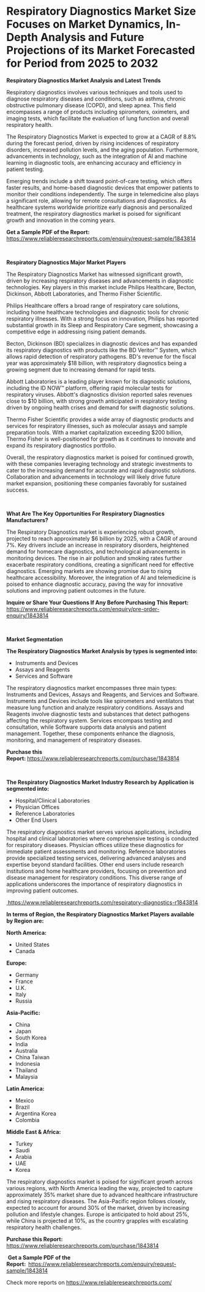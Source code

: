 <p><h1>Respiratory Diagnostics Market Size Focuses on Market Dynamics, In-Depth Analysis and Future Projections of its Market Forecasted for Period from 2025 to 2032</h1></p><p><strong>Respiratory Diagnostics Market Analysis and Latest Trends</strong></p>
<p><p>Respiratory diagnostics involves various techniques and tools used to diagnose respiratory diseases and conditions, such as asthma, chronic obstructive pulmonary disease (COPD), and sleep apnea. This field encompasses a range of products including spirometers, oximeters, and imaging tests, which facilitate the evaluation of lung function and overall respiratory health. </p><p>The Respiratory Diagnostics Market is expected to grow at a CAGR of 8.8% during the forecast period, driven by rising incidences of respiratory disorders, increased pollution levels, and the aging population. Furthermore, advancements in technology, such as the integration of AI and machine learning in diagnostic tools, are enhancing accuracy and efficiency in patient testing. </p><p>Emerging trends include a shift toward point-of-care testing, which offers faster results, and home-based diagnostic devices that empower patients to monitor their conditions independently. The surge in telemedicine also plays a significant role, allowing for remote consultations and diagnostics. As healthcare systems worldwide prioritize early diagnosis and personalized treatment, the respiratory diagnostics market is poised for significant growth and innovation in the coming years.</p></p>
<p><strong>Get a Sample PDF of the Report:&nbsp;</strong> <a href="https://www.reliableresearchreports.com/enquiry/request-sample/1843814?utm_campaign=2030&utm_medium=2&utm_source=Github&utm_content=ia&utm_term=03032025&utm_id=respiratory-diagnostics">https://www.reliableresearchreports.com/enquiry/request-sample/1843814</a></p>
<p>&nbsp;</p>
<p><strong>Respiratory Diagnostics Major Market Players</strong></p>
<p><p>The Respiratory Diagnostics Market has witnessed significant growth, driven by increasing respiratory diseases and advancements in diagnostic technologies. Key players in this market include Philips Healthcare, Becton, Dickinson, Abbott Laboratories, and Thermo Fisher Scientific.</p><p>Philips Healthcare offers a broad range of respiratory care solutions, including home healthcare technologies and diagnostic tools for chronic respiratory illnesses. With a strong focus on innovation, Philips has reported substantial growth in its Sleep and Respiratory Care segment, showcasing a competitive edge in addressing rising patient demands.</p><p>Becton, Dickinson (BD) specializes in diagnostic devices and has expanded its respiratory diagnostics with products like the BD Veritor™ System, which allows rapid detection of respiratory pathogens. BD's revenue for the fiscal year was approximately $18 billion, with respiratory diagnostics being a growing segment due to increasing demand for rapid tests.</p><p>Abbott Laboratories is a leading player known for its diagnostic solutions, including the ID NOW™ platform, offering rapid molecular tests for respiratory viruses. Abbott's diagnostics division reported sales revenues close to $10 billion, with strong growth anticipated in respiratory testing driven by ongoing health crises and demand for swift diagnostic solutions.</p><p>Thermo Fisher Scientific provides a wide array of diagnostic products and services for respiratory illnesses, such as molecular assays and sample preparation tools. With a market capitalization exceeding $200 billion, Thermo Fisher is well-positioned for growth as it continues to innovate and expand its respiratory diagnostics portfolio.</p><p>Overall, the respiratory diagnostics market is poised for continued growth, with these companies leveraging technology and strategic investments to cater to the increasing demand for accurate and rapid diagnostic solutions. Collaboration and advancements in technology will likely drive future market expansion, positioning these companies favorably for sustained success.</p></p>
<p>&nbsp;</p>
<p><strong>What Are The Key Opportunities For Respiratory Diagnostics Manufacturers?</strong></p>
<p><p>The Respiratory Diagnostics market is experiencing robust growth, projected to reach approximately $6 billion by 2025, with a CAGR of around 7%. Key drivers include an increase in respiratory disorders, heightened demand for homecare diagnostics, and technological advancements in monitoring devices. The rise in air pollution and smoking rates further exacerbate respiratory conditions, creating a significant need for effective diagnostics. Emerging markets are showing promise due to rising healthcare accessibility. Moreover, the integration of AI and telemedicine is poised to enhance diagnostic accuracy, paving the way for innovative solutions and improving patient outcomes in the future.</p></p>
<p><strong>Inquire or Share Your Questions If Any Before Purchasing This Report:</strong> <a href="https://www.reliableresearchreports.com/enquiry/pre-order-enquiry/1843814?utm_campaign=2030&utm_medium=2&utm_source=Github&utm_content=ia&utm_term=03032025&utm_id=respiratory-diagnostics">https://www.reliableresearchreports.com/enquiry/pre-order-enquiry/1843814</a></p>
<p>&nbsp;</p>
<p><strong>Market Segmentation</strong></p>
<p><strong>The Respiratory Diagnostics Market Analysis by types is segmented into:</strong></p>
<p><ul><li>Instruments and Devices</li><li>Assays and Reagents</li><li>Services and Software</li></ul></p>
<p><p>The respiratory diagnostics market encompasses three main types: Instruments and Devices, Assays and Reagents, and Services and Software. Instruments and Devices include tools like spirometers and ventilators that measure lung function and analyze respiratory conditions. Assays and Reagents involve diagnostic tests and substances that detect pathogens affecting the respiratory system. Services encompass testing and consultation, while Software supports data analysis and patient management. Together, these components enhance the diagnosis, monitoring, and management of respiratory diseases.</p></p>
<p><strong>Purchase this Report:&nbsp;</strong><a href="https://www.reliableresearchreports.com/purchase/1843814?utm_campaign=2030&utm_medium=2&utm_source=Github&utm_content=ia&utm_term=03032025&utm_id=respiratory-diagnostics">https://www.reliableresearchreports.com/purchase/1843814</a></p>
<p>&nbsp;</p>
<p><strong>The Respiratory Diagnostics Market Industry Research by Application is segmented into:</strong></p>
<p><ul><li>Hospital/Clinical Laboratories</li><li>Physician Offices</li><li>Reference Laboratories</li><li>Other End Users</li></ul></p>
<p><p>The respiratory diagnostics market serves various applications, including hospital and clinical laboratories where comprehensive testing is conducted for respiratory diseases. Physician offices utilize these diagnostics for immediate patient assessments and monitoring. Reference laboratories provide specialized testing services, delivering advanced analyses and expertise beyond standard facilities. Other end users include research institutions and home healthcare providers, focusing on prevention and disease management for respiratory conditions. This diverse range of applications underscores the importance of respiratory diagnostics in improving patient outcomes.</p></p>
<p><a href="https://www.reliableresearchreports.com/respiratory-diagnostics-r1843814?utm_campaign=2030&utm_medium=2&utm_source=Github&utm_content=ia&utm_term=03032025&utm_id=respiratory-diagnostics">&nbsp;https://www.reliableresearchreports.com/respiratory-diagnostics-r1843814</a></p>
<p><strong>In terms of Region, the Respiratory Diagnostics Market Players available by Region are:</strong></p>
<p>
    <p> <strong> North America: </strong>
        <ul>
            <li>United States</li>
            <li>Canada</li>
        </ul>
        </p> 
    <p> <strong> Europe: </strong>
        <ul>
            <li>Germany</li>
            <li>France</li>
            <li>U.K.</li>
            <li>Italy</li>
            <li>Russia</li>
        </ul>
        </p> 
    <p> <strong> Asia-Pacific: </strong>
        <ul>
            <li>China</li>
            <li>Japan</li>
            <li>South Korea</li>
            <li>India</li>
            <li>Australia</li>
            <li>China Taiwan</li>
            <li>Indonesia</li>
            <li>Thailand</li>
            <li>Malaysia</li>
        </ul>
        </p> 
    <p> <strong> Latin America: </strong>
        <ul>
            <li>Mexico</li>
            <li>Brazil</li>
            <li>Argentina Korea</li>
            <li>Colombia</li>
        </ul>
        </p> 
    <p> <strong> Middle East & Africa: </strong>
        <ul>
            <li>Turkey</li>
            <li>Saudi</li>
            <li>Arabia</li>
            <li>UAE</li>
            <li>Korea</li>
        </ul>
    </p>
    </p>
<p><p>The respiratory diagnostics market is poised for significant growth across various regions, with North America leading the way, projected to capture approximately 35% market share due to advanced healthcare infrastructure and rising respiratory diseases. The Asia-Pacific region follows closely, expected to account for around 30% of the market, driven by increasing pollution and lifestyle changes. Europe is anticipated to hold about 25%, while China is projected at 10%, as the country grapples with escalating respiratory health challenges.</p></p>
<p><strong>Purchase this Report: </strong><a href="https://www.reliableresearchreports.com/purchase/1843814?utm_campaign=2030&utm_medium=2&utm_source=Github&utm_content=ia&utm_term=03032025&utm_id=respiratory-diagnostics">https://www.reliableresearchreports.com/purchase/1843814</a></p>
<p>&nbsp;<strong>Get a Sample PDF of the Report:&nbsp;&nbsp;</strong><a href="https://www.reliableresearchreports.com/enquiry/request-sample/1843814?utm_campaign=2030&utm_medium=2&utm_source=Github&utm_content=ia&utm_term=03032025&utm_id=respiratory-diagnostics">https://www.reliableresearchreports.com/enquiry/request-sample/1843814</a></p>
<p><strong></strong></p>
<p>Check more reports on <a href="https://www.reliableresearchreports.com/?utm_campaign=2030&utm_medium=2&utm_source=Github&utm_content=ia&utm_term=03032025&utm_id=respiratory-diagnostics">https://www.reliableresearchreports.com/</a></p>